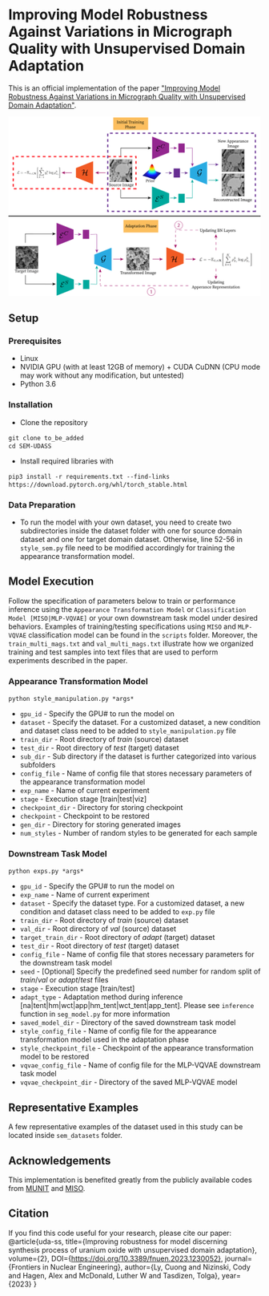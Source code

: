 # Improving Model Robustness Against Variations in Micrograph Quality with Unsupervised Domain Adaptation

This is an official implementation of the paper ["Improving Model Robustness Against Variations in Micrograph Quality with Unsupervised Domain Adaptation"](https://www.frontiersin.org/articles/10.3389/fnuen.2023.1230052/full?&utm_source=Email_to_authors_&utm_medium=Email&utm_content=T1_11.5e1_author&utm_campaign=Email_publication&field=&journalName=Frontiers_in_Nuclear_Engineering&id=1230052).
<p align="center">
  <img src="./overview.png">
</p>


## Setup
### Prerequisites
- Linux
- NVIDIA GPU (with at least 12GB of memory) + CUDA CuDNN (CPU mode may work without any modification, but untested)
- Python 3.6

### Installation
- Clone the repository
```
git clone to_be_added
cd SEM-UDASS
```
- Install required libraries with
```
pip3 install -r requirements.txt --find-links https://download.pytorch.org/whl/torch_stable.html
```

### Data Preparation
- To run the model with your own dataset, you need to create two subdirectories inside the dataset folder with one for source domain dataset and one for target domain dataset. Otherwise, line 52-56 in ``style_sem.py`` file need to be modified accordingly for training the appearance transformation model.

## Model Execution
Follow the specification of parameters below to train or performance inference using the `Appearance Transformation Model` or `Classification Model [MISO|MLP-VQVAE]` or your own downstream task model under desired behaviors. Examples of training/testing specifications using `MISO` and `MLP-VQVAE` classification model can be found in the `scripts` folder. Moreover, the `train_multi_mags.txt` and `val_multi_mags.txt` illustrate how we organized training and test samples into text files that are used to perform experiments described in the paper.

### Appearance Transformation Model
```
python style_manipulation.py *args*
```

- `gpu_id` - Specify the GPU# to run the model on
- `dataset` - Specify the dataset. For a customized dataset, a new condition and dataset class need to be added to `style_manipulation.py` file
- `train_dir` - Root directory of *train* (source) dataset
- `test_dir` - Root directory of *test* (target) dataset
- `sub_dir` - Sub directory if the dataset is further categorized into various subfolders
- `config_file` - Name of config file that stores necessary parameters of the appearance transformation model
- `exp_name` - Name of current experiment
- `stage` - Execution stage [train|test|viz]
- `checkpoint_dir` - Directory for storing checkpoint
- `checkpoint` - Checkpoint to be restored
- `gen_dir` - Directory for storing generated images
- `num_styles` - Number of random styles to be generated for each sample

### Downstream Task Model
```
python exps.py *args*
```

- `gpu_id` - Specify the GPU# to run the model on
- `exp_name` - Name of current experiment
- `dataset` - Specify the dataset type. For a customized dataset, a new condition and dataset class need to be added to `exp.py` file
- `train_dir` - Root directory of *train* (source) dataset
- `val_dir` - Root directory of *val* (source) dataset
- `target_train_dir` - Root directory of *adapt* (target) dataset
- `test_dir` - Root directory of *test* (target) dataset
- `config_file` - Name of config file that stores necessary parameters for the downstream task model
- `seed` - [Optional] Specify the predefined seed number for random split of *train*/*val* or *adapt*/*test* files
- `stage` - Execution stage [train/test]
- `adapt_type` - Adaptation method during inference [na|tent|hm|wct|app|hm_tent|wct_tent|app_tent]. Please see `inference` function in `seg_model.py` for more information
- `saved_model_dir` - Directory of the saved downstream task model
- `style_config_file` - Name of config file for the appearance transformation model used in the adaptation phase
- `style_checkpoint_file` - Checkpoint of the appearance transformation model to be restored
- `vqvae_config_file` - Name of config file for the MLP-VQVAE downstream task model
- `vqvae_checkpoint_dir` - Directory of the saved MLP-VQVAE model

## Representative Examples
A few representative examples of the dataset used in this study can be located inside `sem_datasets` folder.

## Acknowledgements
This implementation is benefited greatly from the publicly available codes from [MUNIT](https://github.com/NVlabs/MUNIT) and [MISO](https://github.com/nly8292/MISO.git).

## Citation
If you find this code useful for your research, please cite our paper:
    @article{uda-ss,
    title={Improving robustness for model discerning synthesis process of uranium oxide with unsupervised domain adaptation}, 
    volume={2}, 
    DOI={https://doi.org/10.3389/fnuen.2023.1230052}, 
    journal={Frontiers in Nuclear Engineering}, 
    author={Ly, Cuong and Nizinski, Cody and Hagen, Alex and McDonald, Luther W and Tasdizen, Tolga}, 
    year={2023}
    }

